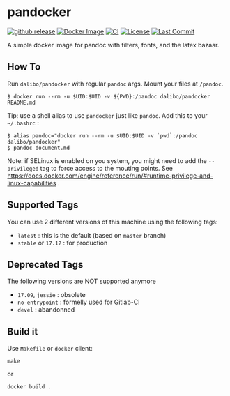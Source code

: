# pandocker

[![github
release](https://img.shields.io/github/release/dalibo/pandocker.svg?label=current+release)](https://github.com/dalibo/pandocker/releases)
[![Docker Image](https://images.microbadger.com/badges/image/dalibo/pandocker.svg)](https://hub.docker.com/r/dalibo/pandocker)
[![CI](https://circleci.com/gh/dalibo/pandocker.svg?style=shield)](https://circleci.com/gh/dalibo/pandocker)
[![License](https://img.shields.io/github/license/dalibo/pandocker.svg)](https://github.com/dalibo/pandocker/blob/master/LICENSE)
[![Last Commit](https://img.shields.io/github/last-commit/dalibo/pandocker.svg)](https://github.com/dalibo/pandocker/branches)

A simple docker image for pandoc with filters, fonts, and the latex bazaar.

## How To

Run `dalibo/pandocker`  with regular `pandoc` args. Mount your files at `/pandoc`.

``` console
$ docker run --rm -u $UID:$UID -v ${PWD}:/pandoc dalibo/pandocker README.md
```

Tip: use a shell alias to use `pandocker` just like `pandoc`. Add this to your `~/.bashrc` :

``` console
$ alias pandoc="docker run --rm -u $UID:$UID -v `pwd`:/pandoc dalibo/pandocker"
$ pandoc document.md
```

Note: if SELinux is enabled on you system, you might need to add the
`--privileged` tag to force access to the mouting points. See
https://docs.docker.com/engine/reference/run/#runtime-privilege-and-linux-capabilities .


## Supported Tags

You can use 2 different versions of this machine using the following tags:

* `latest` : this is the default  (based on `master` branch)
* `stable` or `17.12`  : for production

## Deprecated Tags

The following versions are NOT supported anymore

* `17.09`, `jessie` : obsolete
* `no-entrypoint`  : formelly used for Gitlab-CI
* `devel` : abandonned


## Build it

Use `Makefile` or `docker` client:

```
make
```

or

```
docker build .
```
